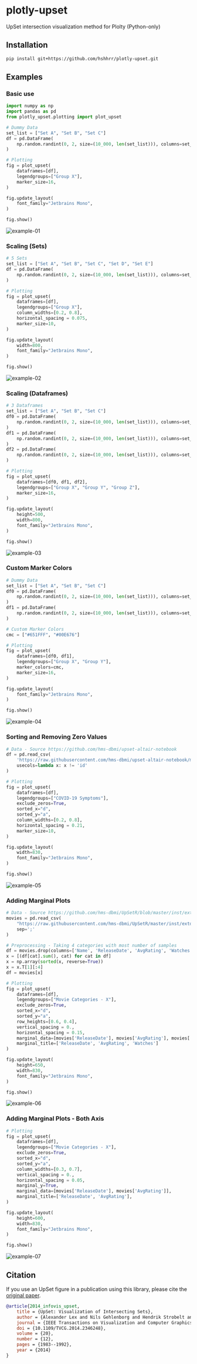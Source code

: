 # plotly-upset
UpSet intersection visualization method for Plolty (Python-only)

## Installation

```bash
pip install git+https://github.com/hshhrr/plotly-upset.git
```

## Examples

### Basic use

```python
import numpy as np
import pandas as pd
from plotly_upset.plotting import plot_upset

# Dummy Data
set_list = ["Set A", "Set B", "Set C"]
df = pd.DataFrame(
    np.random.randint(0, 2, size=(10_000, len(set_list))), columns=set_list
)

# Plotting
fig = plot_upset(
    dataframes=[df],
    legendgroups=["Group X"],
    marker_size=16,
)

fig.update_layout(
    font_family="Jetbrains Mono",
)

fig.show()
```

![example-01](https://raw.githubusercontent.com/hshhrr/plotly-upset/main/img/example-01.png?raw=true)

### Scaling (Sets)

```python
# 5 Sets
set_list = ["Set A", "Set B", "Set C", "Set D", "Set E"]
df = pd.DataFrame(
    np.random.randint(0, 2, size=(10_000, len(set_list))), columns=set_list
)

# Plotting
fig = plot_upset(
    dataframes=[df],
    legendgroups=["Group X"],
    column_widths=[0.2, 0.8],
    horizontal_spacing = 0.075,
    marker_size=10,
)

fig.update_layout(
    width=800,
    font_family="Jetbrains Mono",
)

fig.show()
```

![example-02](https://raw.githubusercontent.com/hshhrr/plotly-upset/main/img/example-02.png?raw=true)

### Scaling (Dataframes)

```python
# 3 Dataframes
set_list = ["Set A", "Set B", "Set C"]
df0 = pd.DataFrame(
    np.random.randint(0, 2, size=(10_000, len(set_list))), columns=set_list
)
df1 = pd.DataFrame(
    np.random.randint(0, 2, size=(10_000, len(set_list))), columns=set_list
)
df2 = pd.DataFrame(
    np.random.randint(0, 2, size=(10_000, len(set_list))), columns=set_list
)

# Plotting
fig = plot_upset(
    dataframes=[df0, df1, df2],
    legendgroups=["Group X", "Group Y", "Group Z"],
    marker_size=16,
)

fig.update_layout(
    height=500,
    width=800,
    font_family="Jetbrains Mono",
)

fig.show()
```

![example-03](https://raw.githubusercontent.com/hshhrr/plotly-upset/main/img/example-03.png?raw=true)

### Custom Marker Colors

```python
# Dummy Data
set_list = ["Set A", "Set B", "Set C"]
df0 = pd.DataFrame(
    np.random.randint(0, 2, size=(10_000, len(set_list))), columns=set_list
)
df1 = pd.DataFrame(
    np.random.randint(0, 2, size=(10_000, len(set_list))), columns=set_list
)

# Custom Marker Colors
cmc = ["#651FFF", "#00E676"]

# Plotting
fig = plot_upset(
    dataframes=[df0, df1],
    legendgroups=["Group X", "Group Y"],
    marker_colors=cmc,
    marker_size=16,
)

fig.update_layout(
    font_family="Jetbrains Mono",
)

fig.show()
```

![example-04](https://raw.githubusercontent.com/hshhrr/plotly-upset/main/img/example-04.png?raw=true)


### Sorting and Removing Zero Values

```python
# Data - Source https://github.com/hms-dbmi/upset-altair-notebook
df = pd.read_csv(
    'https://raw.githubusercontent.com/hms-dbmi/upset-altair-notebook/master/data/covid_symptoms_table.csv',
    usecols=lambda x: x != 'id'
)

# Plotting
fig = plot_upset(
    dataframes=[df],
    legendgroups=["COVID-19 Symptoms"],
    exclude_zeros=True,
    sorted_x="d",
    sorted_y="a",
    column_widths=[0.2, 0.8],
    horizontal_spacing = 0.21,
    marker_size=10,
)

fig.update_layout(
    width=830,
    font_family="Jetbrains Mono",
)

fig.show()
```

![example-05](https://raw.githubusercontent.com/hshhrr/plotly-upset/main/img/example-05.png?raw=true)


### Adding Marginal Plots

```python
# Data - Source https://github.com/hms-dbmi/UpSetR/blob/master/inst/extdata/movies.csv
movies = pd.read_csv(
    "https://raw.githubusercontent.com/hms-dbmi/UpSetR/master/inst/extdata/movies.csv",
    sep=';'
)

# Preprocessing - Taking 4 categories with most number of samples
df = movies.drop(columns=['Name', 'ReleaseDate', 'AvgRating', 'Watches'])
x = [(df[cat].sum(), cat) for cat in df]
x = np.array(sorted(x, reverse=True))
x = x.T[1][:4]
df = movies[x]

# Plotting
fig = plot_upset(
    dataframes=[df],
    legendgroups=["Movie Categories - X"],
    exclude_zeros=True,
    sorted_x="d",
    sorted_y="a",
    row_heights=[0.6, 0.4],
    vertical_spacing = 0.,
    horizontal_spacing = 0.15,
    marginal_data=[movies['ReleaseDate'], movies['AvgRating'], movies['Watches']],
    marginal_title=['ReleaseDate', 'AvgRating', 'Watches']
)

fig.update_layout(
    height=650,
    width=830,
    font_family="Jetbrains Mono",
)

fig.show()
```

![example-06](https://raw.githubusercontent.com/hshhrr/plotly-upset/main/img/example-06.png?raw=true)


### Adding Marginal Plots - Both Axis

```python
# Plotting
fig = plot_upset(
    dataframes=[df],
    legendgroups=["Movie Categories - X"],
    exclude_zeros=True,
    sorted_x="d",
    sorted_y="a",
    column_widths=[0.3, 0.7],
    vertical_spacing = 0.,
    horizontal_spacing = 0.05,
    marginal_y=True,
    marginal_data=[movies['ReleaseDate'], movies['AvgRating']],
    marginal_title=['ReleaseDate', 'AvgRating'],
)

fig.update_layout(
    height=600,
    width=830,
    font_family="Jetbrains Mono",
)

fig.show()
```

![example-07](https://raw.githubusercontent.com/hshhrr/plotly-upset/main/img/example-07.png?raw=true)


## Citation

If you use an UpSet figure in a publication using this library, please cite the [original paper](https://vdl.sci.utah.edu/publications/2014_infovis_upset/).

```bibtex
@article{2014_infovis_upset,
    title = {UpSet: Visualization of Intersecting Sets},
    author = {Alexander Lex and Nils Gehlenborg and Hendrik Strobelt and Romain Vuillemot and Hanspeter Pfister},
    journal = {IEEE Transactions on Visualization and Computer Graphics (InfoVis)},
    doi = {10.1109/TVCG.2014.2346248},
    volume = {20},
    number = {12},
    pages = {1983--1992},
    year = {2014}
}
```